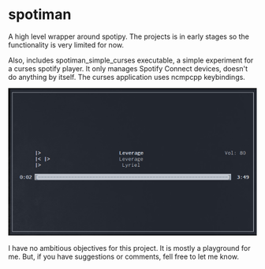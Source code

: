 # spotiman

A high level wrapper around spotipy. The projects is in early stages so the functionality is very limited for now.

Also, includes spotiman_simple_curses executable, a simple experiment for a curses spotify player. It only manages Spotify Connect devices, doesn't do anything by itself. The curses application uses ncmpcpp keybindings.

![Screenshot](https://github.com/pssncp142/spotiman/blob/dev/screenshot.png)

I have no ambitious objectives for this project. It is mostly a playground for me. But, if you have suggestions or comments, fell free to let me know. 



